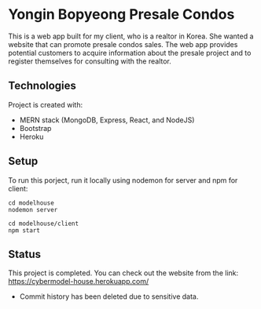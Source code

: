 # Yongin Bopyeong Presale Condos
This is a web app built for my client, who is a realtor in Korea. She wanted a website that can promote presale condos sales.
The web app provides potential customers to acquire information about the presale project and to register themselves for consulting with the realtor.


## Technologies 
Project is created with:
* MERN stack (MongoDB, Express, React, and NodeJS)
* Bootstrap
* Heroku


## Setup
To run this porject, run it locally using nodemon for server and npm for client:

```
cd modelhouse
nodemon server
```
```
cd modelhouse/client
npm start
```


## Status
This project is completed. You can check out the website from the link:
https://cybermodel-house.herokuapp.com/



* Commit history has been deleted due to sensitive data.
